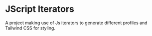 # JScript Iterators

A project making use of Js iterators to generate different profiles and Tailwind CSS for styling.
